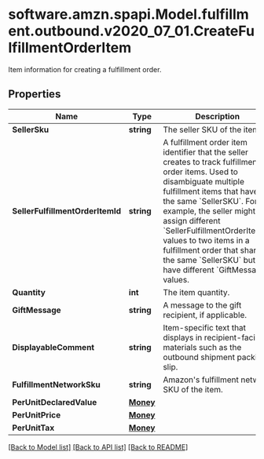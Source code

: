 # software.amzn.spapi.Model.fulfillment.outbound.v2020_07_01.CreateFulfillmentOrderItem
Item information for creating a fulfillment order.

## Properties

Name | Type | Description | Notes
------------ | ------------- | ------------- | -------------
**SellerSku** | **string** | The seller SKU of the item. | 
**SellerFulfillmentOrderItemId** | **string** | A fulfillment order item identifier that the seller creates to track fulfillment order items. Used to disambiguate multiple fulfillment items that have the same &#x60;SellerSKU&#x60;. For example, the seller might assign different &#x60;SellerFulfillmentOrderItemId&#x60; values to two items in a fulfillment order that share the same &#x60;SellerSKU&#x60; but have different &#x60;GiftMessage&#x60; values. | 
**Quantity** | **int** | The item quantity. | 
**GiftMessage** | **string** | A message to the gift recipient, if applicable. | [optional] 
**DisplayableComment** | **string** | Item-specific text that displays in recipient-facing materials such as the outbound shipment packing slip. | [optional] 
**FulfillmentNetworkSku** | **string** | Amazon&#39;s fulfillment network SKU of the item. | [optional] 
**PerUnitDeclaredValue** | [**Money**](Money.md) |  | [optional] 
**PerUnitPrice** | [**Money**](Money.md) |  | [optional] 
**PerUnitTax** | [**Money**](Money.md) |  | [optional] 

[[Back to Model list]](../README.md#documentation-for-models) [[Back to API list]](../README.md#documentation-for-api-endpoints) [[Back to README]](../README.md)

